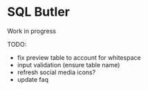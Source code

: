 # SQL Butler

Work in progress

TODO:
- fix preview table to account for whitespace
- input validation (ensure table name)
- refresh social media icons?
- update faq
